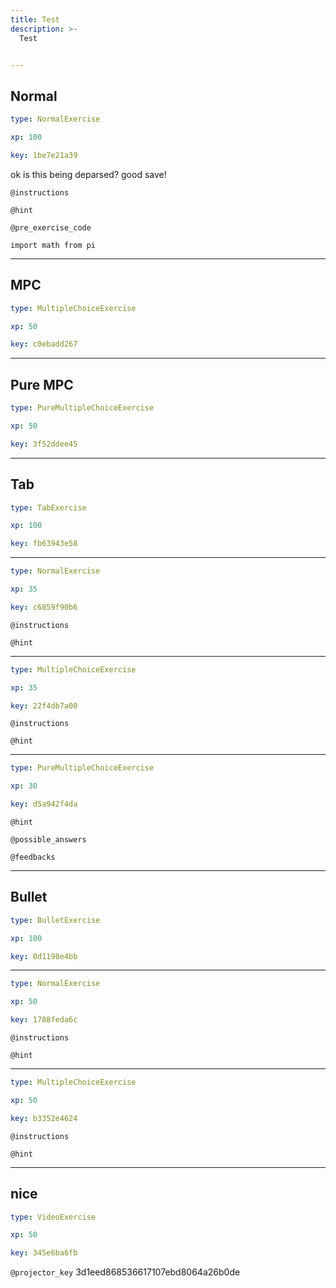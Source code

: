 ```yaml
---
title: Test
description: >-
  Test


---
```

## Normal

```yaml
type: NormalExercise

xp: 100

key: 1be7e21a39
```

ok is this being deparsed? good save!

`@instructions`


`@hint`


`@pre_exercise_code`
```{undefined}
import math from pi
```








---
## MPC

```yaml
type: MultipleChoiceExercise

xp: 50

key: c0ebadd267
```














---
## Pure MPC

```yaml
type: PureMultipleChoiceExercise

xp: 50

key: 3f52ddee45
```














---
## Tab

```yaml
type: TabExercise

xp: 100

key: fb63943e58
```













***



```yaml
type: NormalExercise

xp: 35

key: c6859f90b6
```



`@instructions`


`@hint`












***



```yaml
type: MultipleChoiceExercise

xp: 35

key: 22f4db7a00
```



`@instructions`


`@hint`












***



```yaml
type: PureMultipleChoiceExercise

xp: 30

key: d5a942f4da
```




`@hint`






`@possible_answers`


`@feedbacks`






---
## Bullet

```yaml
type: BulletExercise

xp: 100

key: 0d1198e4bb
```













***



```yaml
type: NormalExercise

xp: 50

key: 1788feda6c
```



`@instructions`


`@hint`












***



```yaml
type: MultipleChoiceExercise

xp: 50

key: b3352e4624
```



`@instructions`


`@hint`












---
## nice

```yaml
type: VideoExercise

xp: 50

key: 345e6ba6fb
```

`@projector_key`
3d1eed868536617107ebd8064a26b0de
